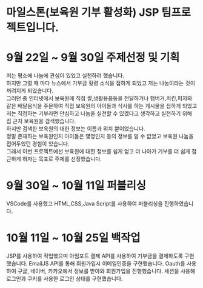 # 마일스톤(보육원 기부 활성화) JSP 팀프로젝트입니다.
# 9월 22일 ~ 9월 30일 주제선정 및 기획
저는 평소에 나눔에 관심이 있었고 실천하려 했습니다. <br>
하지만 그럴 때 마다 뉴스에서 기부금 횡령 소식을 접하게 되었고 저는 나눔이라는 것이 꺼려지게 되었습니다. <br>
그러던 중 인터넷에서 보육원에 직접 쌀,생활용품등을 전달하거나 햄버거,치킨,피자와 같은 배달음식을 주문하여 직접 보육원의 아이들과 식사를 하는 게시물을 접하게 되었고<br>
저는 직접하는 기부라면 안심하고 나눔을 실천할 수 있겠다고 생각하고 실천하기 위해 집 근처 보육원을 검색했습니다. <br>
하지만 검색한 보육원의 대한 정보는 이름과 위치 뿐이었습니다. <br>
정말 존재하는 보육원인지 아이들은 몇명인지 등의 정보를 알 수 없었고 보육원 나눔을 접어두었던 경험이 있습니다. <br>
그래서 이번 프로젝트에선 보육원에 대한 정보를 쉽게 얻고 더 나아가 기부를 더 쉽게 접근하게 하자는 목표로 주제를 선정했습니다.<br>

# 9월 30일 ~ 10월 11일 퍼블리싱
VSCode를 사용했고 HTML,CSS,Java Script를 사용하여 퍼블리싱을 진행하였습니다.

# 10월 11일 ~ 10월 25일 백작업
JSP를 사용하여 작업했으며 아임포트 결제 API를 사용하여 기부금을 결제하도록 구현했습니다.
EmailJS API를 통해 회원가입시 이메일인증을 구현했습니다.
Oauth를 사용하여 구글, 네이버, 카카오에서 정보를 받아와 회원가입을 진행했습니다.
세션을 사용해 로그인과 쿠키를 사용한 로그인 상태를 구현했습니다.
